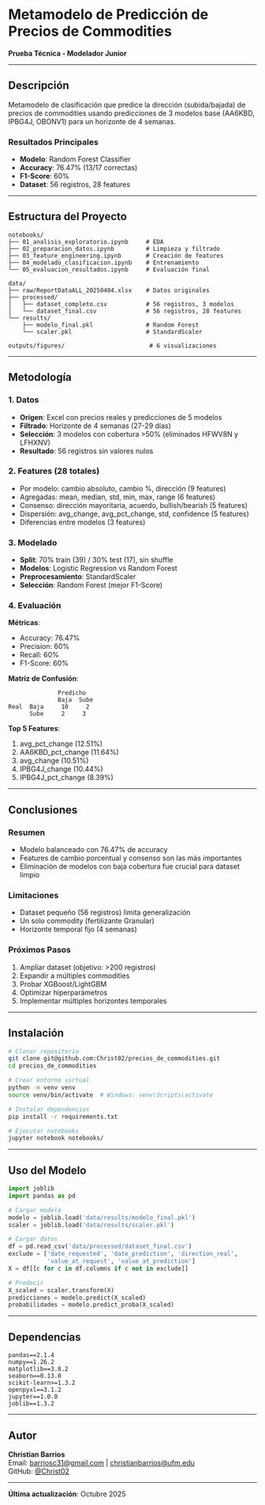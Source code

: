 # Metamodelo de Predicción de Precios de Commodities

**Prueba Técnica - Modelador Junior**

---

## Descripción

Metamodelo de clasificación que predice la dirección (subida/bajada) de precios de commodities usando predicciones de 3 modelos base (AA6KBD, IPBG4J, OBONV1) para un horizonte de 4 semanas.

### Resultados Principales

- **Modelo**: Random Forest Classifier
- **Accuracy**: 76.47% (13/17 correctas)
- **F1-Score**: 60%
- **Dataset**: 56 registros, 28 features

---

## Estructura del Proyecto

```
notebooks/
├── 01_analisis_exploratorio.ipynb     # EDA
├── 02_preparacion_datos.ipynb         # Limpieza y filtrado
├── 03_feature_engineering.ipynb       # Creación de features
├── 04_modelado_clasificacion.ipynb    # Entrenamiento
└── 05_evaluacion_resultados.ipynb     # Evaluación final

data/
├── raw/ReportDataALL_20250404.xlsx    # Datos originales
├── processed/
│   ├── dataset_completo.csv           # 56 registros, 3 modelos
│   └── dataset_final.csv              # 56 registros, 28 features
└── results/
    ├── modelo_final.pkl               # Random Forest
    └── scaler.pkl                     # StandardScaler

outputs/figures/                        # 6 visualizaciones
```

---

## Metodología

### 1. Datos
- **Origen**: Excel con precios reales y predicciones de 5 modelos
- **Filtrado**: Horizonte de 4 semanas (27-29 días)
- **Selección**: 3 modelos con cobertura >50% (eliminados HFWV8N y LFHXNV)
- **Resultado**: 56 registros sin valores nulos

### 2. Features (28 totales)
- Por modelo: cambio absoluto, cambio %, dirección (9 features)
- Agregadas: mean, median, std, min, max, range (6 features)
- Consenso: dirección mayoritaria, acuerdo, bullish/bearish (5 features)
- Dispersión: avg_change, avg_pct_change, std, confidence (5 features)
- Diferencias entre modelos (3 features)

### 3. Modelado
- **Split**: 70% train (39) / 30% test (17), sin shuffle
- **Modelos**: Logistic Regression vs Random Forest
- **Preprocesamiento**: StandardScaler
- **Selección**: Random Forest (mejor F1-Score)

### 4. Evaluación

**Métricas**:
- Accuracy: 76.47%
- Precision: 60%
- Recall: 60%
- F1-Score: 60%

**Matriz de Confusión**:
```
              Predicho
              Baja  Sube
Real  Baja     10     2
      Sube     2     3
```

**Top 5 Features**:
1. avg_pct_change (12.51%)
2. AA6KBD_pct_change (11.64%)
3. avg_change (10.51%)
4. IPBG4J_change (10.44%)
5. IPBG4J_pct_change (8.39%)

---

## Conclusiones

### Resumen
- Modelo balanceado con 76.47% de accuracy
- Features de cambio porcentual y consenso son las más importantes
- Eliminación de modelos con baja cobertura fue crucial para dataset limpio

### Limitaciones
- Dataset pequeño (56 registros) limita generalización
- Un solo commodity (fertilizante Granular)
- Horizonte temporal fijo (4 semanas)

### Próximos Pasos
1. Ampliar dataset (objetivo: >200 registros)
2. Expandir a múltiples commodities
3. Probar XGBoost/LightGBM
4. Optimizar hiperparámetros
5. Implementar múltiples horizontes temporales

---

## Instalación

```bash
# Clonar repositorio
git clone git@github.com:Christ02/precios_de_commodities.git
cd precios_de_commodities

# Crear entorno virtual
python -m venv venv
source venv/bin/activate  # Windows: venv\Scripts\activate

# Instalar dependencias
pip install -r requirements.txt

# Ejecutar notebooks
jupyter notebook notebooks/
```

---

## Uso del Modelo

```python
import joblib
import pandas as pd

# Cargar modelo
modelo = joblib.load('data/results/modelo_final.pkl')
scaler = joblib.load('data/results/scaler.pkl')

# Cargar datos
df = pd.read_csv('data/processed/dataset_final.csv')
exclude = ['date_requested', 'date_prediction', 'direction_real', 
           'value_at_request', 'value_at_prediction']
X = df[[c for c in df.columns if c not in exclude]]

# Predecir
X_scaled = scaler.transform(X)
predicciones = modelo.predict(X_scaled)
probabilidades = modelo.predict_proba(X_scaled)
```

---

## Dependencias

```
pandas==2.1.4
numpy==1.26.2
matplotlib==3.8.2
seaborn==0.13.0
scikit-learn>=1.3.2
openpyxl==3.1.2
jupyter==1.0.0
joblib==1.3.2
```

---

## Autor

**Christian Barrios**  
Email: barriosc31@gmail.com | christianbarrios@ufm.edu  
GitHub: [@Christ02](https://github.com/Christ02)

---

**Última actualización**: Octubre 2025
